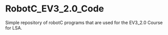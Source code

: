 # RobotC_EV3_2.0_Code
Simple repository of robotC programs that are used for the EV3_2.0 Course for LSA.
